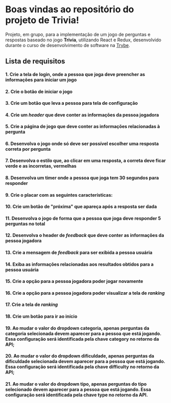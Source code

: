 # Boas vindas ao repositório do projeto de Trivia!

Projeto, em grupo, para a implementação de um jogo de perguntas e respostas baseado no jogo **Trivia**, utilizando React e Redux, desenvolvido durante o curso de desenvolvimento de software na [Trybe](https://www.betrybe.com/).

## Lista de requisitos

#### 1. Crie a tela de login, onde a pessoa que joga deve preencher as informações para iniciar um jogo
#### 2. Crie o botão de iniciar o jogo
#### 3. Crie um botão que leva a pessoa para tela de configuração
#### 4. Crie um _header_ que deve conter as informações da pessoa jogadora
#### 5. Crie a página de jogo que deve conter as informações relacionadas à pergunta
#### 6. Desenvolva o jogo onde só deve ser possível escolher uma resposta correta por pergunta
#### 7. Desenvolva o estilo que, ao clicar em uma resposta, a correta deve ficar verde e as incorretas, vermelhas
#### 8. Desenvolva um timer onde a pessoa que joga tem 30 segundos para responder
#### 9. Crie o placar com as seguintes características:
#### 10. Crie um botão de "próxima" que apareça após a resposta ser dada
#### 11. Desenvolva o jogo de forma que a pessoa que joga deve responder 5 perguntas no total
#### 12. Desenvolva o header de _feedback_ que deve conter as informações da pessoa jogadora
#### 13. Crie a mensagem de _feedback_ para ser exibida a pessoa usuária
#### 14. Exiba as informações relacionadas aos resultados obtidos para a pessoa usuária
#### 15. Crie a opção para a pessoa jogadora poder jogar novamente
#### 16. Crie a opção para a pessoa jogadora poder visualizar a tela de _ranking_
#### 17. Crie a tela de _ranking_
#### 18. Crie um botão para ir ao início
#### 19. Ao mudar o valor do dropdown categoria, apenas perguntas da categoria selecionada devem aparecer para a pessoa que está jogando. Essa configuração será identificada pela chave category no retorno da API;
#### 20. Ao mudar o valor do dropdown dificuldade, apenas perguntas da dificuldade selecionada devem aparecer para a pessoa que está jogando. Essa configuração será identificada pela chave difficulty no retorno da API;
#### 21. Ao mudar o valor do dropdown tipo, apenas perguntas do tipo selecionado devem aparecer para a pessoa que está jogando. Essa configuração será identificada pela chave type no retorno da API.

